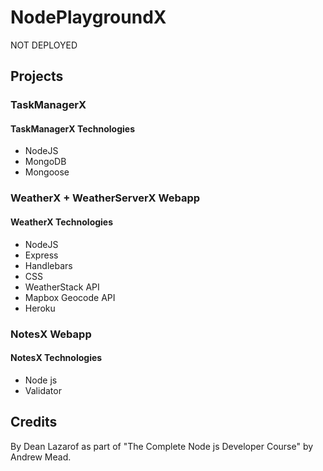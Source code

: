 # NodePlaygroundX

NOT DEPLOYED

## Projects

### TaskManagerX

#### TaskManagerX Technologies

- NodeJS
- MongoDB
- Mongoose

### WeatherX + WeatherServerX Webapp

#### WeatherX Technologies

- NodeJS
- Express
- Handlebars
- CSS
- WeatherStack API
- Mapbox Geocode API
- Heroku

### NotesX Webapp

#### NotesX Technologies

- Node js
- Validator

## Credits

By Dean Lazarof as part of "The Complete Node js Developer Course" by Andrew Mead.
